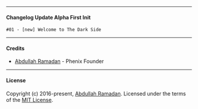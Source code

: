 --------------------
#### Changelog Update Alpha First Init
	#01 - [new] Welcome to The Dark Side

--------------------
#### Credits
-   [Abdullah Ramadan](https://www.facebook.com/Eng.AbdallahPS) - Phenix Founder

--------------------
#### License
Copyright (c) 2016-present, [Abdullah Ramadan](https://www.facebook.com/Eng.AbdallahPS). Licensed under the terms of the [MIT License](https://opensource.org/licenses/MIT).
